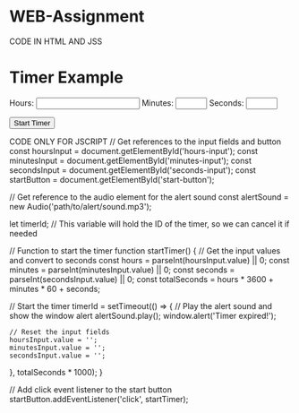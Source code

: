 # WEB-Assignment
CODE IN HTML AND JSS 
<!DOCTYPE html>
<html>
<head>
  <title>Timer Example</title>
</head>
<body>
  <h1>Timer Example</h1>

  <label for="hours-input">Hours:</label>
  <input type="number" id="hours-input" min="0">
  <label for="minutes-input">Minutes:</label>
  <input type="number" id="minutes-input" min="0" max="59">
  <label for="seconds-input">Seconds:</label>
  <input type="number" id="seconds-input" min="0" max="59">

  <button id="start-button">Start Timer</button>

  <script>
    // Get references to the input fields and button
    const hoursInput = document.getElementById('hours-input');
    const minutesInput = document.getElementById('minutes-input');
    const secondsInput = document.getElementById('seconds-input');
    const startButton = document.getElementById('start-button');

    // Get reference to the audio element for the alert sound
    const alertSound = new Audio('path/to/alert/sound.mp3');

    let timerId; // This variable will hold the ID of the timer, so we can cancel it if needed

    // Function to start the timer
    function startTimer() {
      // Get the input values and convert to seconds
      const hours = parseInt(hoursInput.value) || 0;
      const minutes = parseInt(minutesInput.value) || 0;
      const seconds = parseInt(secondsInput.value) || 0;
      const totalSeconds = hours * 3600 + minutes * 60 + seconds;

      // Start the timer
      timerId = setTimeout(() => {
        // Play the alert sound and show the window alert
        alertSound.play();
        window.alert('Timer expired!');

        // Reset the input fields
        hoursInput.value = '';
        minutesInput.value = '';
        secondsInput.value = '';
      }, totalSeconds * 1000);
    }

    // Add click event listener to the start button
    startButton.addEventListener('click', startTimer);
  </script>
</body>
</html>

CODE ONLY FOR JSCRIPT
// Get references to the input fields and button
const hoursInput = document.getElementById('hours-input');
const minutesInput = document.getElementById('minutes-input');
const secondsInput = document.getElementById('seconds-input');
const startButton = document.getElementById('start-button');

// Get reference to the audio element for the alert sound
const alertSound = new Audio('path/to/alert/sound.mp3');

let timerId; // This variable will hold the ID of the timer, so we can cancel it if needed

// Function to start the timer
function startTimer() {
  // Get the input values and convert to seconds
  const hours = parseInt(hoursInput.value) || 0;
  const minutes = parseInt(minutesInput.value) || 0;
  const seconds = parseInt(secondsInput.value) || 0;
  const totalSeconds = hours * 3600 + minutes * 60 + seconds;

  // Start the timer
  timerId = setTimeout(() => {
    // Play the alert sound and show the window alert
    alertSound.play();
    window.alert('Timer expired!');

    // Reset the input fields
    hoursInput.value = '';
    minutesInput.value = '';
    secondsInput.value = '';
  }, totalSeconds * 1000);
}

// Add click event listener to the start button
startButton.addEventListener('click', startTimer);
